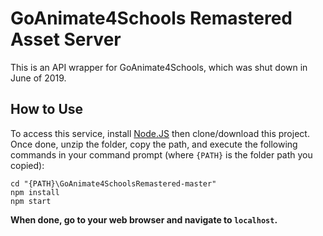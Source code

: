 # GoAnimate4Schools Remastered Asset Server
This is an API wrapper for GoAnimate4Schools, which was shut down in June of 2019.
## How to Use
To access this service, install [Node.JS](https://nodejs.org/en/) then clone/download this project.	Once done, unzip the folder, copy the path, and execute the following commands in your command prompt (where `{PATH}` is the folder path you copied):
```console
cd "{PATH}\GoAnimate4SchoolsRemastered-master"
npm install
npm start
```
**When done, go to your web browser and navigate to `localhost`.**
